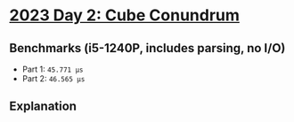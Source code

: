 # [2023 Day 2: Cube Conundrum](https://adventofcode.com/2023/day/2)

## Benchmarks (i5-1240P, includes parsing, no I/O)

- Part 1: `45.771 µs`
- Part 2: `46.565 µs`

## Explanation
